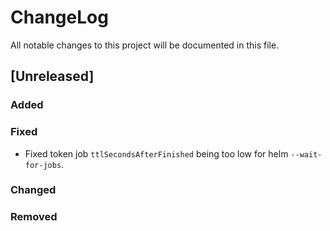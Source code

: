 # ChangeLog

All notable changes to this project will be documented in this file.

## [Unreleased]

### Added

### Fixed

- Fixed token job `ttlSecondsAfterFinished` being too low for helm
  `--wait-for-jobs`.

### Changed

### Removed

